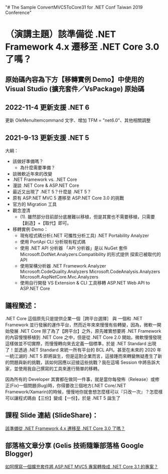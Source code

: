 ﻿"# The Sample ConvertMVC5ToCore31 for .NET Conf Taiwan 2019 Conference" 
# （演講主題）該準備從 .NET Framework 4.x 遷移至 .NET Core 3.0 了嗎？

## 原始碼內容為下方【移轉實例 Demo】中使用的 Visual Studio (擴充套件／VsPackage) 原始碼

## 2022-11-4 更新支援 .NET 6
更新 OleMenuItemcommand 文字、增加 TFM = "net6.0"、其他相關調整

## 2021-9-13 更新支援 .NET 5

大綱：
* 該做好準備嗎？
    * 	為什麼需要準備？
* 談微軟近年來的改變
* .NET Framework vs. .NET Core
* 漫談 .NET Core & ASP.NET Core
* 最近又出現了 .NET 5？什麼是 .NET 5？
* 原有 ASP.NET MVC 5 遷移至 ASP.NET Core 3.0 的挑戰
* 官方的 Migration 工具
* 觀念澄清
    * (1). 雖然部分目前部分底層難以移植，但是其實也不需要移植，只需要【創造】+【取代】即可。
* 移轉實例 Demo：
    * 現有程式碼分析(.NET 可攜性分析工具) .NET Portability Analyzer
    * 使用 PortApi CLI 分析現有程式碼
    * 使用 .NET API 分析器
	「API 分析器」是以 NuGet 套件 Microsoft.DotNet.Analyzers.Compatibility 的形式提供
	探索已被取代的 API
    * 使用架構分析器 .NET Framework Analyzer
	Microsoft.CodeQuality.Analyzers
	Microsoft.CodeAnalysis.Analyzers
	Microsoft.AspNetCore.Mvc.Analyzers
    * 使用自行開發 VS Extension & CLI 工具移轉 ASP.NET Web API to ASP.NET Core


## 議程簡述：
.NET Core 這個原先只是提供企業一個［跨平台選擇］ 與 一個和 .NET Framework 並行發展的運作平台，然而近年來來慢慢有些轉變，因為，微軟一開始發展 .NET Core 除了為了【跨平台】之外，原先確實想要將 .NET Framework 的內容慢慢移植到 .NET Core 之中，但是從 .NET Core 2.0 開始，微軟慢慢發現這樣做並不切實際，而慢慢轉向來去定義一個標準，於是 .NET Standard 出現了！並透過 .NET Standard 來統一所有平台的 BCL API。甚至在未來的 2020 年一統江湖的 .NET 5 即將誕生，但是這對企業而言，這接踵而來轉變無疑產生了新的問題與新的挑戰，該如何因應以迎接這些挑戰？我在這場 Session 中將告訴大家，並使用我自己撰寫的工具來進行簡單的移轉。

因為所有的 Developer 其實都在做同一件事，就是當你每發佈（Release）或修正(Fix)一個問題(Bug)時，你得要改三個地方(.NET Core/.NET Framework/Xamarin)的時候，慢慢地你就會想怎麼樣可以『只改一次』？怎麼樣可以讓程式碼由【三份】變成【一份】，於是 .NET 5 誕生了

## 課程 Slide 連結 (SlideShare)：
<a href="https://www.slideshare.net/GelisWu/net-framework-4x-net-core-30" target="_blank">該準備從 .NET Framework 4.x 遷移至 .NET Core 3.0 了嗎？</a>

## 部落格文章分享 (Gelis 技術隨筆部落格 Google Blogger)
<a href="https://gelis-dotnet.blogspot.com/2020/08/aspnet-mvc5-net-core-31.html" target="_blank">如呵撰寫一個擴充套件將 ASP.NET MVC5 專案轉換成 .NET Core 3.1 的專案？</a>
